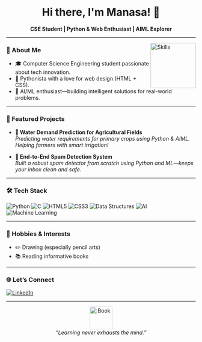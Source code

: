 <!-- Profile README for Manasa64388 -->

<h1 align="center">Hi there, I'm Manasa! 👋</h1>
<p align="center">
  <b>CSE Student | Python & Web Enthusiast | AIML Explorer</b>
</p>

---

<img align="right" src="https://img.icons8.com/doodle/96/000000/brainstorm-skill.png" width="120" alt="Skills"/>

### 🚀 About Me

- 🎓 Computer Science Engineering student passionate about tech innovation.
- 🐍 Pythonista with a love for web design (HTML + CSS).
- 🤖 AI/ML enthusiast—building intelligent solutions for real-world problems.

---

### 🌟 Featured Projects

- **🚜 Water Demand Prediction for Agricultural Fields**  
  _Predicting water requirements for primary crops using Python & AIML. Helping farmers with smart irrigation!_

- **📧 End-to-End Spam Detection System**  
  _Built a robust spam detector from scratch using Python and ML—keeps your inbox clean and safe._

---

### 🛠️ Tech Stack

![Python](https://img.shields.io/badge/Python-3776AB?style=for-the-badge&logo=python&logoColor=white)
![C](https://img.shields.io/badge/C-00599C?style=for-the-badge&logo=c&logoColor=white)
![HTML5](https://img.shields.io/badge/HTML5-E34F26?style=for-the-badge&logo=html5&logoColor=white)
![CSS3](https://img.shields.io/badge/CSS3-1572B6?style=for-the-badge&logo=css3&logoColor=white)
![Data Structures](https://img.shields.io/badge/Data%20Structures-%23EAD41C?style=for-the-badge)
![AI](https://img.shields.io/badge/AI-%2300A99D?style=for-the-badge)
![Machine Learning](https://img.shields.io/badge/Machine%20Learning-%234285F4?style=for-the-badge&logo=google)
  
---

### 🎨 Hobbies & Interests

- ✏️ Drawing (especially pencil arts)
- 📚 Reading informative books

---

### 🌐 Let’s Connect

[![LinkedIn](https://img.shields.io/badge/-Manasa%20N%20S-blue?style=flat-square&logo=Linkedin&logoColor=white&link=https://www.linkedin.com/in/manasa-n-s-1402m2006)](https://www.linkedin.com/in/manasa-n-s-1402m2006)

---

<p align="center">
  <img src="https://img.freepik.com/free-vector/hand-drawn-flat-design-stack-books-illustration_23-2149341898.jpg?semt=ais_hybrid&w=740&q=80" width="60" alt="Book"/>
  <br>
  <i>“Learning never exhausts the mind.”</i>
</p>

